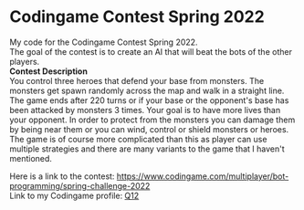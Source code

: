 # Codingame Contest Spring 2022
My code for the Codingame Contest Spring 2022.<br>
The goal of the contest is to create an AI that will beat the bots of the other players.<br>
<b>Contest Description</b><br>
You control three heroes that defend your base from monsters. The monsters get spawn randomly across the map and walk in a straight line. The game ends after 220 turns or if your base or the opponent's base has been attacked by monsters 3 times.
Your goal is to have more lives than your opponent. In order to protect from the monsters you can damage them by being near them or you can wind, control or shield monsters or heroes.
The game is of course more complicated than this as player can use multiple strategies and there are many variants to the game that I haven't mentioned.

Here is a link to the contest: https://www.codingame.com/multiplayer/bot-programming/spring-challenge-2022<br>
Link to my Codingame profile: [Q12](https://www.codingame.com/profile/b683bbb0b3a4c1d61f3ac36f8201d98a6101573)
